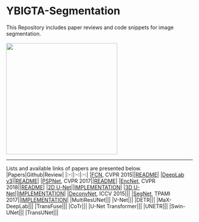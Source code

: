 # YBIGTA-Segmentation
This Repository includes paper reviews and code snippets for image segmentation. <br/><br/>
<img src = "https://user-images.githubusercontent.com/75057952/157037611-c596647a-85d4-42f6-a218-bb4ed2dc2e99.png" width = "300dp"></img> <br/>

---
Lists and available links of papers are presented below.
|Papers|Github|Review|
|:-:|:-:|:-:|
|[FCN](https://arxiv.org/abs/1411.4038), CVPR 2015||[README](https://github.com/hahajjjun/YBIGTA-Segmentation/tree/master/Reviews/FCN)|
|[DeepLab v3](https://arxiv.org/abs/1706.05587)||[README](https://github.com/hahajjjun/YBIGTA-Segmentation/tree/master/Reviews/Deeplab-v3)|
|[PSPNet](https://arxiv.org/abs/1612.01105), CVPR 2017||[README](https://github.com/hahajjjun/YBIGTA-Segmentation/tree/master/Reviews/PSPNet)|
|[EncNet](https://arxiv.org/abs/1803.08904), CVPR 2018||[README](https://github.com/hahajjjun/YBIGTA-Segmentation/tree/master/Reviews/EncNet)|
|[2D U-Net](https://arxiv.org/pdf/1505.04597)||[IMPLEMENTATION](https://github.com/hahajjjun/YBIGTA-Segmentation/blob/master/Reviews/U-Net/UNet.ipynb)|
|[3D U-Net](https://arxiv.org/abs/1606.06650)||[IMPLEMENTATION](https://github.com/hahajjjun/YBIGTA-Segmentation/blob/master/Reviews/U-Net/UNet.ipynb)|
|[DeconvNet](https://arxiv.org/abs/1505.04366), ICCV 2015|||
|[SegNet](https://arxiv.org/abs/1511.00561), TPAMI 2017||[IMPLEMENTATION](https://github.com/hahajjjun/YBIGTA-Segmentation/blob/master/Reviews/SegNet/SegNet.ipynb)|
|MultiResUNet|||
|V-Net|||
|DETR|||
|MaX-DeepLab|||
|TransFuse|||
|CoTr|||
|U-Net Transformer|||
|UNETR|||
|Swin-UNet|||
|TransUNet|||
